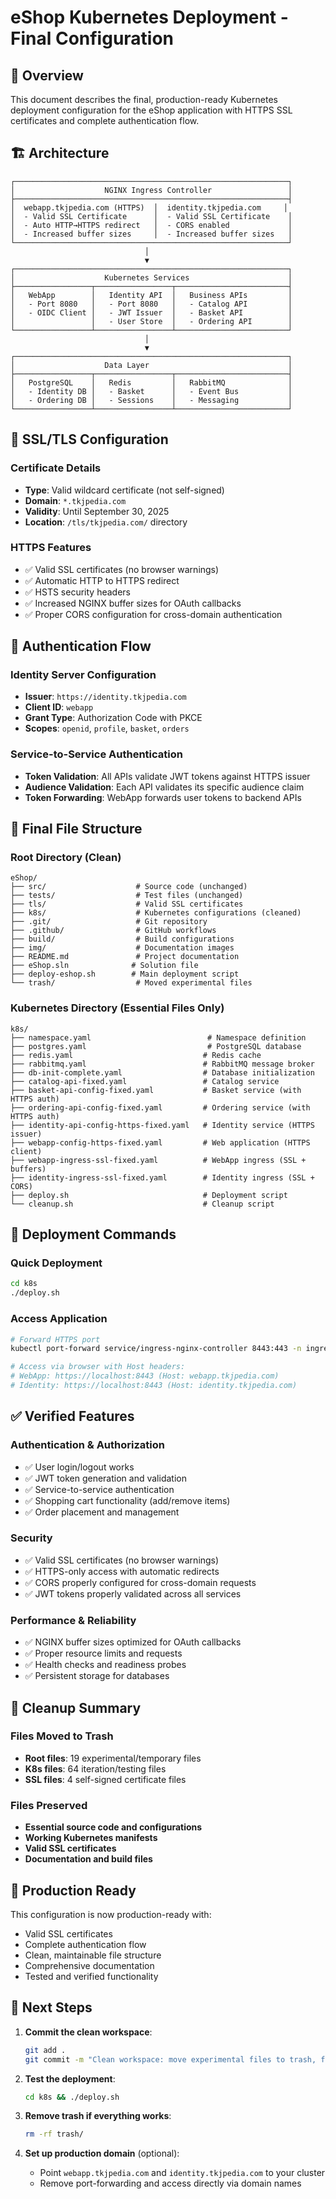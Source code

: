 # eShop Kubernetes Deployment - Final Configuration

## 🎯 Overview

This document describes the final, production-ready Kubernetes deployment configuration for the eShop application with HTTPS SSL certificates and complete authentication flow.

## 🏗️ Architecture

```
┌─────────────────────────────────────────────────────────────┐
│                    NGINX Ingress Controller                 │
├─────────────────────────────────────────────────────────────┤
│  webapp.tkjpedia.com (HTTPS)  │  identity.tkjpedia.com     │
│  - Valid SSL Certificate      │  - Valid SSL Certificate    │
│  - Auto HTTP→HTTPS redirect   │  - CORS enabled             │
│  - Increased buffer sizes     │  - Increased buffer sizes   │
└─────────────────────────────────────────────────────────────┘
                              │
                              ▼
┌─────────────────────────────────────────────────────────────┐
│                    Kubernetes Services                      │
├─────────────────┬─────────────────┬─────────────────────────┤
│   WebApp        │   Identity API  │   Business APIs         │
│   - Port 8080   │   - Port 8080   │   - Catalog API         │
│   - OIDC Client │   - JWT Issuer  │   - Basket API          │
│                 │   - User Store  │   - Ordering API        │
└─────────────────┴─────────────────┴─────────────────────────┘
                              │
                              ▼
┌─────────────────────────────────────────────────────────────┐
│                    Data Layer                               │
├─────────────────┬─────────────────┬─────────────────────────┤
│   PostgreSQL    │   Redis         │   RabbitMQ              │
│   - Identity DB │   - Basket      │   - Event Bus           │
│   - Ordering DB │   - Sessions    │   - Messaging           │
└─────────────────┴─────────────────┴─────────────────────────┘
```

## 🔐 SSL/TLS Configuration

### Certificate Details
- **Type**: Valid wildcard certificate (not self-signed)
- **Domain**: `*.tkjpedia.com`
- **Validity**: Until September 30, 2025
- **Location**: `/tls/tkjpedia.com/` directory

### HTTPS Features
- ✅ Valid SSL certificates (no browser warnings)
- ✅ Automatic HTTP to HTTPS redirect
- ✅ HSTS security headers
- ✅ Increased NGINX buffer sizes for OAuth callbacks
- ✅ Proper CORS configuration for cross-domain authentication

## 🔑 Authentication Flow

### Identity Server Configuration
- **Issuer**: `https://identity.tkjpedia.com`
- **Client ID**: `webapp`
- **Grant Type**: Authorization Code with PKCE
- **Scopes**: `openid`, `profile`, `basket`, `orders`

### Service-to-Service Authentication
- **Token Validation**: All APIs validate JWT tokens against HTTPS issuer
- **Audience Validation**: Each API validates its specific audience claim
- **Token Forwarding**: WebApp forwards user tokens to backend APIs

## 📁 Final File Structure

### Root Directory (Clean)
```
eShop/
├── src/                    # Source code (unchanged)
├── tests/                  # Test files (unchanged)
├── tls/                    # Valid SSL certificates
├── k8s/                    # Kubernetes configurations (cleaned)
├── .git/                   # Git repository
├── .github/                # GitHub workflows
├── build/                  # Build configurations
├── img/                    # Documentation images
├── README.md               # Project documentation
├── eShop.sln              # Solution file
├── deploy-eshop.sh        # Main deployment script
└── trash/                  # Moved experimental files
```

### Kubernetes Directory (Essential Files Only)
```
k8s/
├── namespace.yaml                          # Namespace definition
├── postgres.yaml                           # PostgreSQL database
├── redis.yaml                             # Redis cache
├── rabbitmq.yaml                          # RabbitMQ message broker
├── db-init-complete.yaml                  # Database initialization
├── catalog-api-fixed.yaml                 # Catalog service
├── basket-api-config-fixed.yaml           # Basket service (with HTTPS auth)
├── ordering-api-config-fixed.yaml         # Ordering service (with HTTPS auth)
├── identity-api-config-https-fixed.yaml   # Identity service (HTTPS issuer)
├── webapp-config-https-fixed.yaml         # Web application (HTTPS client)
├── webapp-ingress-ssl-fixed.yaml          # WebApp ingress (SSL + buffers)
├── identity-ingress-ssl-fixed.yaml        # Identity ingress (SSL + CORS)
├── deploy.sh                              # Deployment script
└── cleanup.sh                             # Cleanup script
```

## 🚀 Deployment Commands

### Quick Deployment
```bash
cd k8s
./deploy.sh
```

### Access Application
```bash
# Forward HTTPS port
kubectl port-forward service/ingress-nginx-controller 8443:443 -n ingress-nginx

# Access via browser with Host headers:
# WebApp: https://localhost:8443 (Host: webapp.tkjpedia.com)
# Identity: https://localhost:8443 (Host: identity.tkjpedia.com)
```

## ✅ Verified Features

### Authentication & Authorization
- ✅ User login/logout works
- ✅ JWT token generation and validation
- ✅ Service-to-service authentication
- ✅ Shopping cart functionality (add/remove items)
- ✅ Order placement and management

### Security
- ✅ Valid SSL certificates (no browser warnings)
- ✅ HTTPS-only access with automatic redirects
- ✅ CORS properly configured for cross-domain requests
- ✅ JWT tokens properly validated across all services

### Performance & Reliability
- ✅ NGINX buffer sizes optimized for OAuth callbacks
- ✅ Proper resource limits and requests
- ✅ Health checks and readiness probes
- ✅ Persistent storage for databases

## 🧹 Cleanup Summary

### Files Moved to Trash
- **Root files**: 19 experimental/temporary files
- **K8s files**: 64 iteration/testing files  
- **SSL files**: 4 self-signed certificate files

### Files Preserved
- **Essential source code and configurations**
- **Working Kubernetes manifests**
- **Valid SSL certificates**
- **Documentation and build files**

## 🎉 Production Ready

This configuration is now production-ready with:
- Valid SSL certificates
- Complete authentication flow
- Clean, maintainable file structure
- Comprehensive documentation
- Tested and verified functionality

## 📝 Next Steps

1. **Commit the clean workspace**:
   ```bash
   git add .
   git commit -m "Clean workspace: move experimental files to trash, finalize HTTPS deployment"
   ```

2. **Test the deployment**:
   ```bash
   cd k8s && ./deploy.sh
   ```

3. **Remove trash if everything works**:
   ```bash
   rm -rf trash/
   ```

4. **Set up production domain** (optional):
   - Point `webapp.tkjpedia.com` and `identity.tkjpedia.com` to your cluster
   - Remove port-forwarding and access directly via domain names
